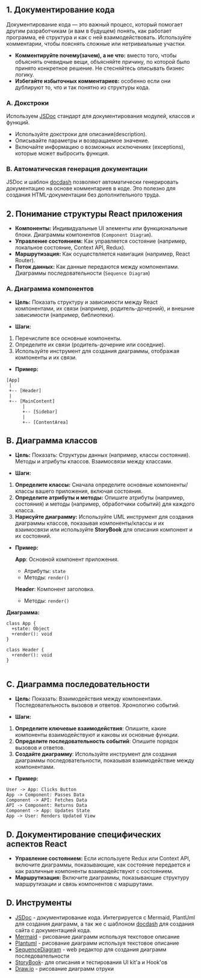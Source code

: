 ## 1. Документирование кода
Документирование кода — это важный процесс, который помогает другим разработчикам (и вам в будущем) понять, как работает программа, её структура и как с ней взаимодействовать.
Используйте комментарии, чтобы пояснять сложные или нетривиальные участки.
- **Комментируйте почему(зачем), а не что:** вместо того, чтобы объяснять очевидные вещи, объясняйте причину, по которой было принято конкретное решение. Не стесняйтесь описывать бизнес логику.
- **Избегайте избыточных комментариев:** особенно если они дублируют то, что и так понятно из структуры кода.

### A. Докстроки
Используем [JSDoc](https://jsdoc.app/) стандарт для документирования модулей, классов и функций.
- Используйте докстроки для описания(description).
- Описывайте параметры и возвращаемое значение.
- Включайте информацию о возможных исключениях (exceptions), которые может выбросить функция.
  
### B. Автоматическая генерация документации
JSDoc и шаблон [docdash](https://github.com/clenemt/docdash) позволяют автоматически генерировать документацию на основе комментариев в коде. Это полезно для создания HTML-документации без дополнительного труда.

## 2. Понимание структуры React приложения

- **Компоненты:** Индивидуальные UI элементы или функциональные блоки. Диаграммы компонентов (`Component Diagram`).
- **Управление состоянием:** Как управляется состояние (например, локальное состояние, Context API, Redux).
- **Маршрутизация:** Как осуществляется навигация (например, React Router).
- **Поток данных:** Как данные передаются между компонентами. Диаграммы последовательности (`Sequence Diagram`) 

### A. Диаграмма компонентов

- **Цель:** Показать структуру и зависимости между React компонентами, их связи (например, родитель-дочерний), и внешние зависимости (например, библиотеки).

- **Шаги:**
1. Перечислите все основные компоненты.
2. Определите их связи (родитель-дочерние или соседние).
3. Используйте инструмент для создания диаграммы, отображая компоненты и их связи.

- **Пример:**
```
[App]
 | 
 +-- [Header]
 |
 +-- [MainContent]
      |
      +-- [Sidebar]
      |
      +-- [ContentArea]
```

## B. Диаграмма классов

- **Цель:** Показать: Структуры данных (например, классы состояния). Методы и атрибуты классов. Взаимосвязи между классами.

- **Шаги:**

1. **Определите классы:** Сначала определите основные компоненты/классы вашего приложения, включая состояния.
2. **Определите атрибуты и методы:** Опишите атрибуты (например, состояния) и методы (например, обработчики событий) для каждого класса.
3. **Нарисуйте диаграмму:** Используйте UML инструмент для создания диаграммы классов, показывая компоненты/классы и их взаимосвязи или
   используйте **StoryBook** для описания компонент и их состояний.

- **Пример:**

  **App**: Основной компонент приложения.
  - Атрибуты: `state`
  - Методы: `render()`

  **Header**: Компонент заголовка.
  - Методы: `render()`

**Диаграмма:**

```
class App {
  +state: Object
  +render(): void
}

class Header {
  +render(): void
}


```

## C. Диаграмма последовательности

- **Цель:** Показать: Взаимодействия между компонентами. Последовательность вызовов и ответов. Хронологию событий.

- **Шаги:**

1. **Определите ключевые взаимодействия**: Опишите, какие компоненты взаимодействуют и каковы их основные функции.
2. **Определите последовательность событий**: Опишите порядок вызовов и ответов.
3. **Создайте диаграмму**: Используйте инструмент для создания диаграммы последовательности, показывая взаимодействие между компонентами.

- **Пример:**

```
User -> App: Clicks Button
App -> Component: Passes Data
Component -> API: Fetches Data
API -> Component: Returns Data
Component -> App: Updates State
App -> User: Renders Updated View
```

## D. Документирование специфических аспектов React
- **Управление состоянием:** Если используете Redux или Context API, включите диаграммы, показывающие, как состояние передается и как различные компоненты взаимодействуют с состоянием.
- **Маршрутизация:** Включите диаграммы, показывающие структуру маршрутизации и связь компонентов с маршрутами.

## D. Инструменты
- [JSDoc](https://www.typescriptlang.org/docs/handbook/jsdoc-supported-types.html) - документирование кода. Интегрируется с Mermaid, PlantUml для создания диаграмм, а так же с шаблоном [docdash](https://github.com/clenemt/docdash) для создания сайта с документацией кода.
- [Mermaid](https://github.com/mermaid-js/mermaid) - рисование диаграмм используя текстовое описание
- [Plantuml](https://plantuml.com/) - рисование диаграмм используя текстовое описание
- [SequenceDiagram](https://www.sequencediagram.org/) - web редактор для создания диаграмм последовательности
- [StoryBook](https://storybook.js.org/)- для описания и тестирования UI kit'а и Hook'ов
- [Draw.io](https://app.diagrams.net/) - рисование диаграмм отруки

 

